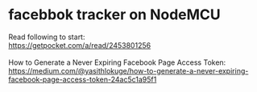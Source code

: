 # facebbok tracker on NodeMCU
Read following to start:
<br>
https://getpocket.com/a/read/2453801256<br>
<br>
How to Generate a Never Expiring Facebook Page Access Token:<br>
https://medium.com/@yasithlokuge/how-to-generate-a-never-expiring-facebook-page-access-token-24ac5c1a95f1
